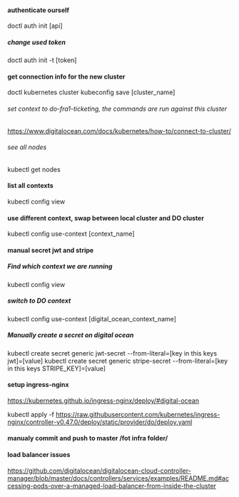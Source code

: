 #### authenticate ourself

doctl auth init [api]

##### change used token

doctl auth init -t [token]

#### get connection info for the new cluster

doctl kubernetes cluster kubeconfig save [cluster_name]

###### set context to do-fra1-ticketing, the commands are run against this cluster

https://www.digitalocean.com/docs/kubernetes/how-to/connect-to-cluster/

###### see all nodes

kubectl get nodes

#### list all contexts

kubectl config view

#### use different context, swap between local cluster and DO cluster

kubectl config use-context [context_name]

#### manual secret jwt and stripe

##### Find which context we are running

kubectl config view

##### switch to DO context

kubectl config use-context [digital_ocean_context_name]

##### Manually create a secret on digital ocean

kubectl create secret generic jwt-secret --from-literal=[key in this keys jwt]=[value]
kubectl create secret generic stripe-secret --from-literal=[key in this keys STRIPE_KEY]=[value]

#### setup ingress-nginx

https://kubernetes.github.io/ingress-nginx/deploy/#digital-ocean

kubectl apply -f https://raw.githubusercontent.com/kubernetes/ingress-nginx/controller-v0.47.0/deploy/static/provider/do/deploy.yaml

#### manualy commit and push to master /fot infra folder/

#### load balancer issues

https://github.com/digitalocean/digitalocean-cloud-controller-manager/blob/master/docs/controllers/services/examples/README.md#accessing-pods-over-a-managed-load-balancer-from-inside-the-cluster
